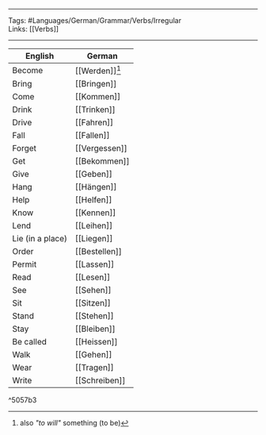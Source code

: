 ___
Tags: #Languages/German/Grammar/Verbs/Irregular  
Links: [[Verbs]]
___
English | German
------------ | ------------
Become | [[Werden]][^1]
Bring | [[Bringen]]
Come | [[Kommen]]
Drink | [[Trinken]]
Drive | [[Fahren]]
Fall | [[Fallen]]
Forget | [[Vergessen]]
Get | [[Bekommen]]
Give | [[Geben]]
Hang | [[Hängen]]
Help | [[Helfen]]
Know | [[Kennen]]
Lend | [[Leihen]]
Lie (in a place) | [[Liegen]]
Order | [[Bestellen]]
Permit | [[Lassen]]
Read  | [[Lesen]]
See | [[Sehen]]
Sit | [[Sitzen]]
Stand | [[Stehen]]
Stay | [[Bleiben]]
Be called | [[Heissen]]
Walk | [[Gehen]]
Wear | [[Tragen]]
Write | [[Schreiben]]

^5057b3

[^1]: also _"to will"_ something (to be)
[^2]: also become